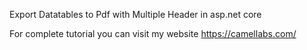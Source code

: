 Export Datatables to Pdf with Multiple Header in asp.net core

For complete tutorial you can visit my website https://camellabs.com/
